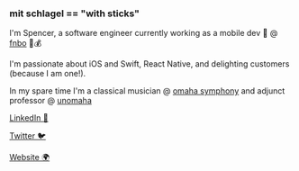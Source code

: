 ### mit schlagel == "with sticks"

I'm Spencer, a software engineer currently working as a mobile dev 📱 @ [fnbo](https://www.fnbo.com) 🏦💰

I'm passionate about iOS and Swift, React Native, and delighting customers (because I am one!).

In my spare time I'm a classical musician @ [omaha symphony](https://omahasymphony.org) and adjunct professor @ [unomaha](https://www.unomaha.edu)

[LinkedIn 💼](https://www.linkedin.com/in/spencer-jones-omaha/)

[Twitter 🐦](https://twitter.com/mitschlagel)

[Website 🌍](https://www.mitschlagel.github.io)
